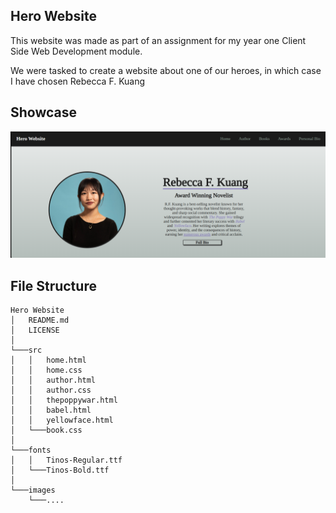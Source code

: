 ## Hero Website

This website was made as part of an assignment for my year one Client Side Web Development module.

We were tasked to create a website about one of our heroes, in which case I have chosen Rebecca F. Kuang

## Showcase

![alttext](images/showcase.png)

## File Structure

```
Hero Website
│   README.md
│   LICENSE    
│
└───src
│   │   home.html
│   │   home.css
│   │   author.html
│   │   author.css
│   │   thepoppywar.html
│   │   babel.html
│   │   yellowface.html
│   └───book.css
│
└───fonts
│   │   Tinos-Regular.ttf
│   └───Tinos-Bold.ttf
│   
└───images
    └───....
```